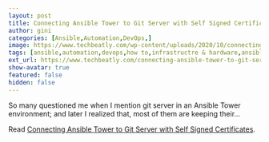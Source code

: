 ```yaml
---
layout: post
title: Connecting Ansible Tower to Git Server with Self Signed Certificates
author: gini
categories: [Ansible,Automation,DevOps,]
image: https://www.techbeatly.com/wp-content/uploads/2020/10/connecting-ansible-tower-to-git-server-with-self-signed-certificates-1024x683.png
tags: [ansible,automation,devops,how to,infrastructre & hardware,ansible tower,how to connect ansible tower to git,how to connect git to ansible tower,self signed ssl certificate and ansible tower,self signed ssl certificate and gitlab,using git and ansible tower with self signed certificate,]
ext_url: https://www.techbeatly.com/connecting-ansible-tower-to-git-server-with-self-signed-certificates/
show-avatar: true
featured: false
hidden: false
---
```


So many questioned me when I mention git server in an Ansible Tower environment; and later I realized that, most of them are keeping their&#46;&#46;&#46;

Read [Connecting Ansible Tower to Git Server with Self Signed Certificates](https://www.techbeatly.com/connecting-ansible-tower-to-git-server-with-self-signed-certificates/).